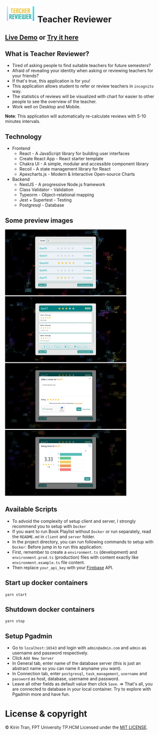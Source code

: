 # <img src="./docs/images/logo.png" width="100" height="60" /> Teacher Reviewer

## [Live Demo](https://youtu.be/CCBWVTTRZac) or [Try it here](http://teacher-reviewer.web.app/)

## What is Teacher Reviewer?
- Tired of asking people to find suitable teachers for future semesters?
- Afraid of revealing your identity when asking or reviewing teachers for your friends?
- If that's true, this application is for you!
- This application allows student to refer or review teachers in `incognito` way.
- The statistics of reviews will be visualized with chart for easier to other people to see the overview of the teacher.
- Work well on Desktop and Mobile.

**Note**: This application will automatically re-calculate reviews with 5-10 minutes intervals.

## Technology
- Frontend
  - React - A JavaScript library for building user interfaces
  - Create React App - React starter template
  - Chakra UI - A simple, modular and accessible component library
  - Recoil - A state management library for React
  - Apexcharts.js - Modern & Interactive Open-source Charts
- Backend
  - NestJS - A progressive Node.js framework
  - Class Validator - Validation
  - Typeorm - Object–relational mapping
  - Jest + Supertest - Testing
  - Postgresql - Database

## Some preview images
<img src="./docs/images/search-page.png" width="400" height="217" />&nbsp;<img src="./docs/images/teacher-detail-page.png" width="400" height="217" />
<img src="./docs/images/review-modal.png" width="400" height="217" />&nbsp;<img src="./docs/images/review-chart.png" width="400" height="217" />

## Available Scripts
- To advoid the complexity of setup client and server, I strongly recommend you to setup with `Docker`
- If you want to run Book Playlist without `Docker` or run separately, read the `README.md` in `client` and `server` folder.
- In the project directory, you can run following commands to setup with `Docker`:
Before jump in to run this application:
- First, remember to create a `environment.ts` (development) and `environment.prod.ts` (production) files with content exactly like `environment.example.ts` file content.
- Then replace  `your_api_key` with your  [Firebase](https://firebase.google.com/) API.

## Start up docker containers
```
yarn start
```

## Shutdown docker containers
```
yarn stop
```

## Setup Pgadmin
- Go to `localhost:16543` and login with `admin@admin.com` and `admin` as username and password respectively.
- Click `Add New Server`
- In General tab, enter name of the database server (this is just an abstract name so you can name it anyname you want).
- In Connection tab, enter `postgresql`, `task_management`, `username` and `password` as host, database, username and password.
- Leave all other fields as default value then click `Save`.
=> That's all, you are connected to database in your local container. Try to explore with Pgadmin more and have fun. 

# License & copyright

© Kirin Tran, FPT University TP.HCM
Licensed under the [MIT LICENSE](LICENSE).
